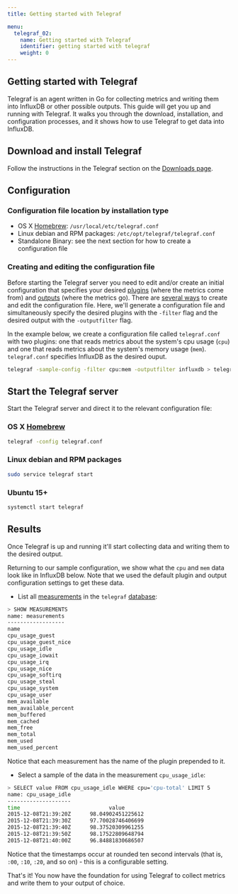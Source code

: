 ```yaml
---
title: Getting started with Telegraf

menu:
  telegraf_02:
    name: Getting started with Telegraf
    identifier: getting started with telegraf
    weight: 0
---
```


## Getting started with Telegraf
Telegraf is an agent written in Go for collecting metrics and writing them into InfluxDB or other possible outputs. This guide will get you up and running with Telegraf. It walks you through the download, installation, and configuration processes, and it shows how to use Telegraf to get data into InfluxDB.

## Download and install Telegraf
Follow the instructions in the Telegraf section on the [Downloads page](https://influxdata.com/downloads/).

## Configuration
### Configuration file location by installation type

* OS X [Homebrew](http://brew.sh/): `/usr/local/etc/telegraf.conf`
* Linux debian and RPM packages: `/etc/opt/telegraf/telegraf.conf`
* Standalone Binary: see the next section for how to create a configuration file

### Creating and editing the configuration file
Before starting the Telegraf server you need to edit and/or create an initial configuration that specifies your desired [plugins](../plugins/) (where the metrics come from) and [outputs](../outputs/) (where the metrics go). There are [several ways](../configuration/) to create and edit the configuration file. Here, we'll generate a configuration file and simultaneously specify the desired plugins with the `-filter` flag and the desired output with the `-outputfilter` flag. 

In the example below, we create a configuration file called `telegraf.conf` with two plugins: one that reads metrics about the system's cpu usage (`cpu`) and one that reads metrics about the system's memory usage (`mem`). `telegraf.conf` specifies InfluxDB as the desired ouput.

```sh
telegraf -sample-config -filter cpu:mem -outputfilter influxdb > telegraf.conf
```

## Start the Telegraf server
Start the Telegraf server and direct it to the relevant configuration file:
### OS X [Homebrew](http://brew.sh/)
```sh
telegraf -config telegraf.conf
```

### Linux debian and RPM packages
```sh
sudo service telegraf start
```

### Ubuntu 15+
```sh
systemctl start telegraf
```

## Results
Once Telegraf is up and running it'll start collecting data and writing them to the desired output. 

Returning to our sample configuration, we show what the `cpu` and `mem` data look like in InfluxDB below. Note that we used the default plugin and output configuration settings to get these data.

* List all [measurements](https://docs.influxdata.com/influxdb/v0.9/concepts/glossary/#measurement) in the `telegraf` [database](https://docs.influxdata.com/influxdb/v0.9/concepts/glossary/#database):

```sh
> SHOW MEASUREMENTS
name: measurements
------------------
name
cpu_usage_guest
cpu_usage_guest_nice
cpu_usage_idle
cpu_usage_iowait
cpu_usage_irq
cpu_usage_nice
cpu_usage_softirq
cpu_usage_steal
cpu_usage_system
cpu_usage_user
mem_available
mem_available_percent
mem_buffered
mem_cached
mem_free
mem_total
mem_used
mem_used_percent
```

Notice that each measurement has the name of the plugin prepended to it.

* Select a sample of the data in the measurement `cpu_usage_idle`: 

```sh 
> SELECT value FROM cpu_usage_idle WHERE cpu='cpu-total' LIMIT 5
name: cpu_usage_idle
--------------------
time			                value
2015-12-08T21:39:20Z	  98.04902451225612
2015-12-08T21:39:30Z	  97.70028746406699
2015-12-08T21:39:40Z	  98.37520309961255
2015-12-08T21:39:50Z	  98.17522809648794
2015-12-08T21:40:00Z	  96.84881830686507
```


Notice that the timestamps occur at rounded ten second intervals (that is, `:00`, `:10`, `:20`, and so on) - this is a configurable setting.


That's it! You now have the foundation for using Telegraf to collect metrics and write them to your output of choice.  





